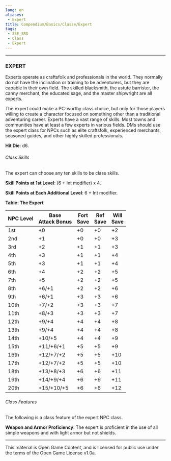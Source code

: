 ```yaml
---
lang: en
aliases:
 - Expert
title: Compendium/Basics/Classe/Expert
tags: 
 - 35E_SRD
 - Class
 - Expert
---
```


---

### EXPERT


Experts operate as craftsfolk and professionals in the world. They normally do not have the inclination or training to be adventurers, but they are capable in their own field. The skilled blacksmith, the astute barrister, the canny merchant, the educated sage, and the master shipwright are all experts.

The expert could make a PC-worthy class choice, but only for those players willing to create a character focused on something other than a traditional adventuring career. Experts have a vast range of skills. Most towns and communities have at least a few experts in various fields. DMs should use the expert class for NPCs such as elite craftsfolk, experienced merchants, seasoned guides, and other highly skilled professionals.

**Hit Die**: d6.

###### Class Skills

The expert can choose any ten skills to be class skills.

**Skill Points at 1st Level**: (6 + Int modifier) x 4.

**Skill Points at Each Additional Level**: 6 + Int modifier.

**Table: The Expert**

|NPC Level|Base  <br>Attack Bonus|Fort  <br>Save|Ref  <br>Save|Will  <br>Save|
|---|---|---|---|---|
|1st|+0|+0|+0|+2|
|2nd|+1|+0|+0|+3|
|3rd|+2|+1|+1|+3|
|4th|+3|+1|+1|+4|
|5th|+3|+1|+1|+4|
|6th|+4|+2|+2|+5|
|7th|+5|+2|+2|+5|
|8th|+6/+1|+2|+2|+6|
|9th|+6/+1|+3|+3|+6|
|10th|+7/+2|+3|+3|+7|
|11th|+8/+3|+3|+3|+7|
|12th|+9/+4|+4|+4|+8|
|13th|+9/+4|+4|+4|+8|
|14th|+10/+5|+4|+4|+9|
|15th|+11/+6/+1|+5|+5|+9|
|16th|+12/+7/+2|+5|+5|+10|
|17th|+12/+7/+2|+5|+5|+10|
|18th|+13/+8/+3|+6|+6|+11|
|19th|+14/+9/+4|+6|+6|+11|
|20th|+15/+10/+5|+6|+6|+12|

###### Class Features

The following is a class feature of the expert NPC class.

**Weapon and Armor Proficiency**: The expert is proficient in the use of all simple weapons and with light armor but not shields.



---



This material is Open Game Content, and is licensed for public use under the terms of the Open Game License v1.0a.

